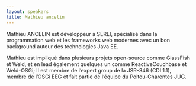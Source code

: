 ```yaml
---
layout: speakers
title: Mathieu ancelin
---
```

Mathieu ANCELIN est développeur à SERLI, spécialisé dans la programmation web et les frameworks web modernes avec un bon background autour des technologies Java EE.

Mathieu est impliqué dans plusieurs projets open-source comme GlassFish et Weld, et en lead également quelques un comme ReactiveCouchbase et Weld-OSGi; Il est membre de l’expert group de la JSR-346 (CDI 1.1), membre de l’OSGi EEG et fait partie de l’équipe du Poitou-Charentes JUG.
